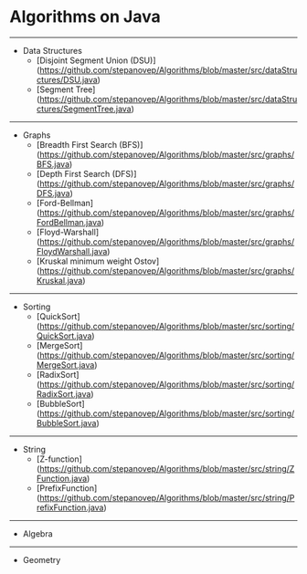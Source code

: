 # Algorithms on Java
***

- Data Structures
  - [Disjoint Segment Union (DSU)] (https://github.com/stepanovep/Algorithms/blob/master/src/dataStructures/DSU.java)
  - [Segment Tree] (https://github.com/stepanovep/Algorithms/blob/master/src/dataStructures/SegmentTree.java)

*** 
- Graphs
  - [Breadth First Search (BFS)] (https://github.com/stepanovep/Algorithms/blob/master/src/graphs/BFS.java)
  - [Depth First Search (DFS)] (https://github.com/stepanovep/Algorithms/blob/master/src/graphs/DFS.java)
  - [Ford-Bellman] (https://github.com/stepanovep/Algorithms/blob/master/src/graphs/FordBellman.java)
  - [Floyd-Warshall] (https://github.com/stepanovep/Algorithms/blob/master/src/graphs/FloydWarshall.java)
  - [Kruskal minimum weight Ostov] (https://github.com/stepanovep/Algorithms/blob/master/src/graphs/Kruskal.java)

***
- Sorting
  - [QuickSort] (https://github.com/stepanovep/Algorithms/blob/master/src/sorting/QuickSort.java)
  - [MergeSort] (https://github.com/stepanovep/Algorithms/blob/master/src/sorting/MergeSort.java)
  - [RadixSort] (https://github.com/stepanovep/Algorithms/blob/master/src/sorting/RadixSort.java)
  - [BubbleSort] (https://github.com/stepanovep/Algorithms/blob/master/src/sorting/BubbleSort.java)

***
- String
  - [Z-function] (https://github.com/stepanovep/Algorithms/blob/master/src/string/ZFunction.java)
  - [PrefixFunction] (https://github.com/stepanovep/Algorithms/blob/master/src/string/PrefixFunction.java)

***
- Algebra

***
- Geometry
